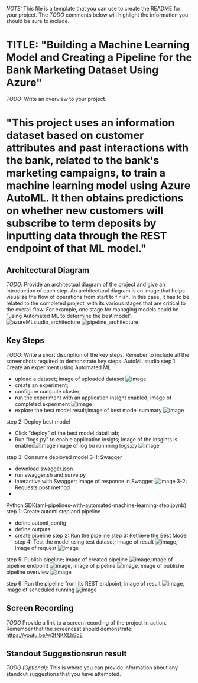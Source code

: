 *NOTE:* This file is a template that you can use to create the README for your project. The *TODO* comments below will highlight the information you should be sure to include.


# TITLE: "Building a Machine Learning Model and Creating a Pipeline for the Bank Marketing Dataset Using Azure"

*TODO:* Write an overview to your project.
# "This project uses an information dataset based on customer attributes and past interactions with the bank, related to the bank's marketing campaigns, to train a machine learning model using Azure AutoML. It then obtains predictions on whether new customers will subscribe to term deposits by inputting data through the REST endpoint of that ML model."

## Architectural Diagram
*TODO*: Provide an architectual diagram of the project and give an introduction of each step. An architectural diagram is an image that helps visualize the flow of operations from start to finish. In this case, it has to be related to the completed project, with its various stages that are critical to the overall flow. For example, one stage for managing models could be "using Automated ML to determine the best model". 
![azureMLstudio_architecture](https://user-images.githubusercontent.com/105419001/236659616-b4e0904b-99ef-4b22-b344-982f6d633798.png)
![pipeline_architecture](https://user-images.githubusercontent.com/105419001/236659624-b46f1255-4283-4e68-b8df-5b8b75b818f6.png)



## Key Steps
*TODO*: Write a short discription of the key steps. Remeber to include all the screenshots required to demonstrate key steps. 
AutoML studio
step 1: Create an experiment using Automated ML
- upload a dataset; image of uploaded dataset ![image](https://user-images.githubusercontent.com/105419001/236661737-4ba96dea-d15d-4a0d-8b51-5f3fc7b565fb.png)
- create an experiment;
- configure cumpute cluster;
- run the experiment with an application insight enabled; image of completed experiment ![image](https://user-images.githubusercontent.com/105419001/236661830-0c904b7b-410e-4207-8048-fa51cf11270f.png)
- explore the best model result;image of best model summary ![image](https://user-images.githubusercontent.com/105419001/236661940-b9b14f5e-206f-4d25-853f-2d271096e6fc.png)

step 2: Deploy best model
- Click "deploy" of the best model datail tab;
- Run "logs.py" to enable application insigts; image of the insgihts is enabled![image](https://user-images.githubusercontent.com/105419001/236660532-6514318f-483b-423a-94b1-43fc5ca587c1.png) image of log bu runnning logs.py ![image](https://user-images.githubusercontent.com/105419001/236662013-dd761c53-9671-4201-b5ba-9b7efd82ba95.png)

step 3: Consume deployed model
3-1: Swagger
- download swagger.json
- run swagger.sh and surve.py
- interactive with Swagger; image of responce in Swagger ![image](https://user-images.githubusercontent.com/105419001/236768792-64a1f158-1aa1-4af3-b53f-4fcc33759f12.png)
3-2: Requests.post method
-
Python SDK(aml-pipelines-with-automated-machine-learning-step.jpynb)
step 1: Create automl step and pipeline
- define automl_config
- define outputs
- create pipeline
step 2: Run the pipeline
step 3: Retrieve the Best Model
step 4: Test the model using test dataset; image of result ![image](https://user-images.githubusercontent.com/105419001/236662196-bb6a67e7-9212-473d-a6ce-d7a390385c38.png), image of request ![image](https://user-images.githubusercontent.com/105419001/236662247-af3aab0d-8085-4140-8800-df824ddb6482.png)

step 5: Publish pipeline; image of created pipeline ![image](https://user-images.githubusercontent.com/105419001/236662290-ea2f9c8f-79d4-41e9-867f-d8e2337d13dc.png),image of pipeline endpoint ![image](https://user-images.githubusercontent.com/105419001/236662356-5f083023-6012-4ee8-a566-7c71137ddb85.png), image of pipeline ![image](https://user-images.githubusercontent.com/105419001/236662412-6d215112-cd14-4df8-9db3-2910b799cee4.png), image of publishe pipeline overview ![image](https://user-images.githubusercontent.com/105419001/236662463-9dc61376-395d-4c5e-9e37-1d00d06cc824.png)

step 6: Run the pipeline from its REST endpoint; image of result ![image](https://user-images.githubusercontent.com/105419001/236662548-4ddb2e44-1981-49ac-8ba9-0be89162c954.png), image of scheduled running ![image](https://user-images.githubusercontent.com/105419001/236662598-4102ca56-e110-42ad-8797-efa866d0bb6d.png)

## Screen Recording
*TODO* Provide a link to a screen recording of the project in action. Remember that the screencast should demonstrate:
https://youtu.be/w3fNKXLhBcE

## Standout Suggestionsrun result
*TODO (Optional):* This is where you can provide information about any standout suggestions that you have attempted.
